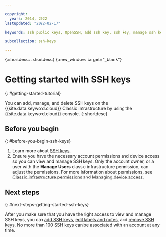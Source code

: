 ```yaml
---

copyright:
  years: 2014, 2022
lastupdated: "2022-02-17"

keywords: ssh public keys, OpenSSH, add ssh key, ssh key, manage ssh key, virtual server instance, instance, virtual servers, vsi, virtual machines, server

subcollection: ssh-keys

---
```


{:shortdesc: .shortdesc}
{:new_window: target="_blank"}

# Getting started with SSH keys
{: #getting-started-tutorial}

You can add, manage, and delete SSH keys on the {{site.data.keyword.cloud}} Classic infrastructure by using the {{site.data.keyword.cloud}} console.
{: shortdesc}

## Before you begin
{: #before-you-begin-ssh-keys}

1. Learn more about [SSH keys](/docs/infrastructure/ssh-keys?topic=ssh-keys-about-ssh-keys).
2. Ensure you have the necessary account permissions and device access so you can view and manage SSH keys. Only the account owner, or a user with the **Manage Users** classic infrastructure permission, can adjust the permissions. For more information about permissions, see [Classic infrastructure permissions](/docs/iam?topic=iam-infrapermission#infrapermission) and [Managing device access](/docs/vsi?topic=virtual-servers-managing-device-access).

## Next steps
{: #next-steps-getting-started-ssh-keys}

After you make sure that you have the right access to view and manage SSH keys, you can [add SSH keys](/docs/infrastructure/ssh-keys?topic=ssh-keys-adding-an-ssh-key#adding-an-ssh-key), [edit labels and notes](/docs/infrastructure/ssh-keys?topic=ssh-keys-editing-details-for-an-ssh-key#editing-details-for-an-ssh-key), and [remove SSH keys](/docs/infrastructure/ssh-keys?topic=ssh-keys-removing-an-ssh-key#removing-an-ssh-key). No more than 100 SSH keys can be associated with an account at any time.
